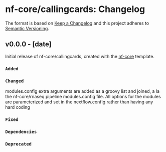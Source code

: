 # nf-core/callingcards: Changelog

The format is based on [Keep a Changelog](https://keepachangelog.com/en/1.0.0/)
and this project adheres to [Semantic Versioning](https://semver.org/spec/v2.0.0.html).

## v0.0.0 - [date]

Initial release of nf-core/callingcards, created with the [nf-core](https://nf-co.re/) template.

### `Added`

### `Changed`
modules.config extra arguments are added as a groovy list and joined, a la
the nf-core/rnaseq pipeline modules.config file. All options for the modules
are parameterized and set in the nextflow.config rather than having any
hard coding

### `Fixed`

### `Dependencies`

### `Deprecated`
